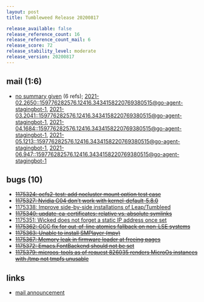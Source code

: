 ```yaml
---
layout: post
title: Tumbleweed Release 20200817

release_available: false
release_reference_count: 16
release_reference_count_mail: 6
release_score: 72
release_stability_level: moderate
release_version: 20200817
---
```


## mail (1:6)

- [no summary given](https://lists.opensuse.org/archives/list/factory@lists.opensuse.org/thread/UU7QWAYZ3TSQ2SILTA7TDDSYW4QDCYAS) (6 refs); [2021-02.2650::<159776282576.12416.3434158220769380515@go-agent-stagingbot-1>](https://lists.opensuse.org/archives/list/factory@lists.opensuse.org/thread/UU7QWAYZ3TSQ2SILTA7TDDSYW4QDCYAS), [2021-03.2041::<159776282576.12416.3434158220769380515@go-agent-stagingbot-1>](https://lists.opensuse.org/archives/list/factory@lists.opensuse.org/thread/UU7QWAYZ3TSQ2SILTA7TDDSYW4QDCYAS), [2021-04.1684::<159776282576.12416.3434158220769380515@go-agent-stagingbot-1>](https://lists.opensuse.org/archives/list/factory@lists.opensuse.org/thread/UU7QWAYZ3TSQ2SILTA7TDDSYW4QDCYAS), [2021-05.1213::<159776282576.12416.3434158220769380515@go-agent-stagingbot-1>](https://lists.opensuse.org/archives/list/factory@lists.opensuse.org/thread/UU7QWAYZ3TSQ2SILTA7TDDSYW4QDCYAS), [2021-06.947::<159776282576.12416.3434158220769380515@go-agent-stagingbot-1>](https://lists.opensuse.org/archives/list/factory@lists.opensuse.org/thread/UU7QWAYZ3TSQ2SILTA7TDDSYW4QDCYAS)

## bugs (10)

<!--more-->

- ~~[1175324: ocfs2-test: add nocluster mount option test case](https://bugzilla.opensuse.org/show_bug.cgi?id=1175324)~~
- ~~[1175327: Nvidia G04 don't work with kernel-default-5.8.0](https://bugzilla.opensuse.org/show_bug.cgi?id=1175327)~~
- [1175338: Improve side-by-side installations of Leap/Tumbleed](https://bugzilla.opensuse.org/show_bug.cgi?id=1175338)
- ~~[1175340: update-ca-certificates: relative vs. absolute symlinks](https://bugzilla.opensuse.org/show_bug.cgi?id=1175340)~~
- [1175351: Wicked does not forget a static IP address once set](https://bugzilla.opensuse.org/show_bug.cgi?id=1175351)
- ~~[1175362: GCC fix for out-of-line atomics fallback on non-LSE systems](https://bugzilla.opensuse.org/show_bug.cgi?id=1175362)~~
- ~~[1175363: Unable to install SMPlayer (mpv)](https://bugzilla.opensuse.org/show_bug.cgi?id=1175363)~~
- ~~[1175367: Memory leak in firmware loader at freeing pages](https://bugzilla.opensuse.org/show_bug.cgi?id=1175367)~~
- ~~[1175372: Emacs.FontBackend should not be set](https://bugzilla.opensuse.org/show_bug.cgi?id=1175372)~~
- ~~[1175379: microos-tools as of request 826035 renders MicroOs instances with /tmp not tmpfs unusable](https://bugzilla.opensuse.org/show_bug.cgi?id=1175379)~~



## links

- [mail announcement](https://lists.opensuse.org/archives/list/factory@lists.opensuse.org/thread/UU7QWAYZ3TSQ2SILTA7TDDSYW4QDCYAS)
